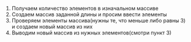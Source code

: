 1. Получаем количество элементов в изначальном массиве
2. Создаем массив заданной длины и просим ввести элементы
3. Проверяем элементы массива(нужны те, что меньше либо равны 3) и создаем новый массив из них
4. Выводим новый массив из нужных элементов(смотри пункт 3)